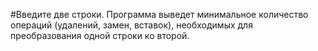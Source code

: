 #Введите две строки. Программа выведет минимальное количество операций
(удалений, замен, вставок), необходимых для преобразования одной строки ко второй.
